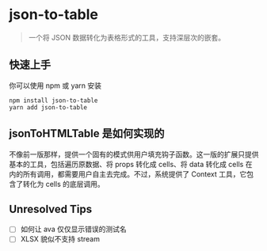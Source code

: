 # json-to-table

> 一个将 JSON 数据转化为表格形式的工具，支持深层次的嵌套。

## 快速上手

你可以使用 npm 或 yarn 安装

    npm install json-to-table
    yarn add json-to-table

## jsonToHTMLTable 是如何实现的

不像前一版那样，提供一个固有的模式供用户填充钩子函数。这一版的扩展只提供基本的工具，包括遍历原数据、将 props 转化成 cells、将 data 转化成 cells 在内的所有调用，都需要用户自主去完成。不过，系统提供了 Context 工具，它包含了转化为 cells 的底层调用。

## Unresolved Tips

- [ ] 如何让 ava 仅仅显示错误的测试名
- [ ] XLSX 貌似不支持 stream
